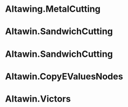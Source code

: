# Altawing.MetalCutting
# Altawin.SandwichCutting
# Altawin.SandwichCutting
# Altawin.CopyEValuesNodes
# Altawin.Victors
